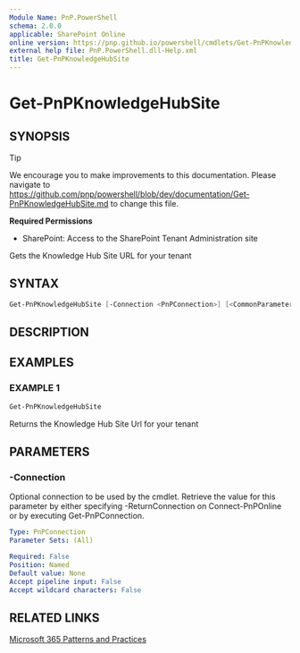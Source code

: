```yaml
---
Module Name: PnP.PowerShell
schema: 2.0.0
applicable: SharePoint Online
online version: https://pnp.github.io/powershell/cmdlets/Get-PnPKnowledgeHubSite.html
external help file: PnP.PowerShell.dll-Help.xml
title: Get-PnPKnowledgeHubSite
---
```

  
# Get-PnPKnowledgeHubSite

## SYNOPSIS

> [!TIP]
> We encourage you to make improvements to this documentation. Please navigate to https://github.com/pnp/powershell/blob/dev/documentation/Get-PnPKnowledgeHubSite.md to change this file.


**Required Permissions**

* SharePoint: Access to the SharePoint Tenant Administration site

Gets the Knowledge Hub Site URL for your tenant

## SYNTAX

```powershell
Get-PnPKnowledgeHubSite [-Connection <PnPConnection>] [<CommonParameters>]
```

## DESCRIPTION

## EXAMPLES

### EXAMPLE 1
```powershell
Get-PnPKnowledgeHubSite
```

Returns the Knowledge Hub Site Url for your tenant

## PARAMETERS

### -Connection
Optional connection to be used by the cmdlet. Retrieve the value for this parameter by either specifying -ReturnConnection on Connect-PnPOnline or by executing Get-PnPConnection.

```yaml
Type: PnPConnection
Parameter Sets: (All)

Required: False
Position: Named
Default value: None
Accept pipeline input: False
Accept wildcard characters: False
```

## RELATED LINKS

[Microsoft 365 Patterns and Practices](https://aka.ms/m365pnp)


